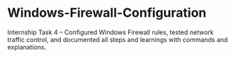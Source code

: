 # Windows-Firewall-Configuration
Internship Task 4 – Configured Windows Firewall rules, tested network traffic control, and documented all steps and learnings with commands and explanations.
